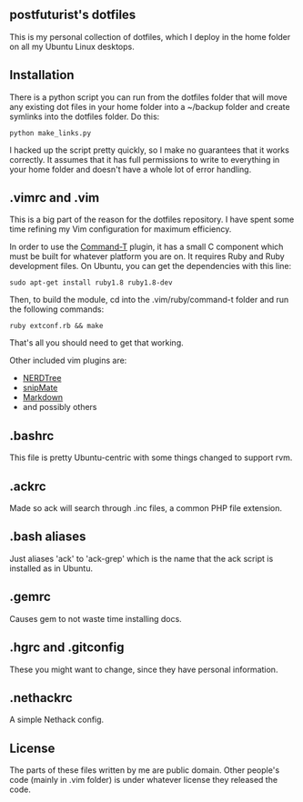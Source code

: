 postfuturist's dotfiles
-----------------------

This is my personal collection of dotfiles, which I deploy in the home
folder on all my Ubuntu Linux desktops.

Installation
------------

There is a python script you can run from the dotfiles folder that will
move any existing dot files in your home folder into a ~/backup folder
and create symlinks into the dotfiles folder. Do this:

`python make_links.py`

I hacked up the script pretty quickly, so I make no guarantees that it
works correctly. It assumes that it has full permissions to write to
everything in your home folder and doesn't have a whole lot of error
handling.

.vimrc and .vim
---------------

This is a big part of the reason for the dotfiles repository. I have
spent some time refining my Vim configuration for maximum efficiency.

In order to use the [Command-T](http://wincent.com/products/command-t)
plugin, it has a small C component which must be built for whatever
platform you are on. It requires Ruby and Ruby development files. On
Ubuntu, you can get the dependencies with
this line:

`sudo apt-get install ruby1.8 ruby1.8-dev`

Then, to build the module, cd into the .vim/ruby/command-t folder and
run the following commands:

`ruby extconf.rb && make`

That's all you should need to get that working.

Other included vim plugins are:

* [NERDTree](http://www.vim.org/scripts/script.php?script_id=1658)
* [snipMate](http://www.vim.org/scripts/script.php?script_id=2540)
* [Markdown](http://www.vim.org/scripts/script.php?script_id=2882)
* and possibly others

.bashrc
-------

This file is pretty Ubuntu-centric with some things changed to support
rvm.

.ackrc
------

Made so ack will search through .inc files, a common PHP file extension.

.bash aliases
-------------

Just aliases 'ack' to 'ack-grep' which is the name that the ack script
is installed as in Ubuntu.

.gemrc
------

Causes gem to not waste time installing docs.

.hgrc and .gitconfig
--------------------

These you might want to change, since they have personal information.

.nethackrc
----------

A simple Nethack config.

License
-------

The parts of these files written by me are public domain. Other people's
code (mainly in .vim folder) is under whatever license they released the
code.
